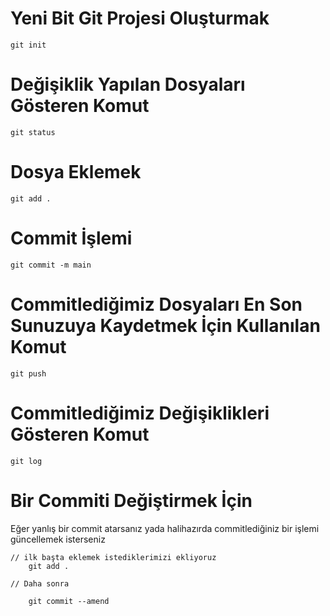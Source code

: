 

# Yeni Bit Git Projesi Oluşturmak

```
git init
```

# Değişiklik Yapılan Dosyaları Gösteren Komut

```
git status
```

# Dosya Eklemek


```
git add .
```


# Commit İşlemi

```
git commit -m main
```


# Commitlediğimiz Dosyaları En Son Sunuzuya Kaydetmek İçin Kullanılan Komut

```
git push
```

# Commitlediğimiz Değişiklikleri Gösteren Komut

```
git log
```

# Bir Commiti Değiştirmek İçin 

Eğer yanlış bir commit atarsanız yada halihazırda commitlediğiniz bir işlemi
güncellemek isterseniz

```
// ilk başta eklemek istediklerimizi ekliyoruz
    git add . 

// Daha sonra 

    git commit --amend
```
